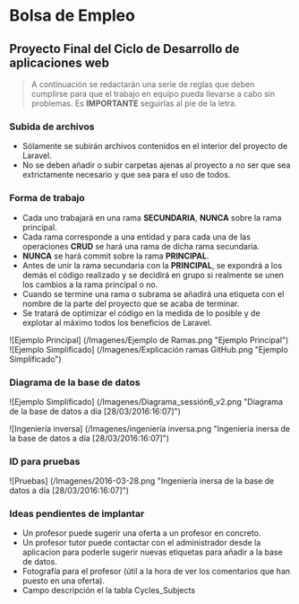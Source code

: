 # Bolsa de Empleo
## Proyecto Final del Ciclo de Desarrollo de aplicaciones web

> A continuación se redactarán una serie de reglas que deben cumplirse
> para que el trabajo en equipo pueda llevarse a cabo sin problemas.
> Es **IMPORTANTE** seguirlas al pie de la letra.
  
### Subida de archivos
- Sólamente se subirán archivos contenidos en el interior del proyecto de Laravel.
- No se deben añadir o subir carpetas ajenas al proyecto a no ser que sea extrictamente necesario y que sea para el uso de todos.

### Forma de trabajo
- Cada uno trabajará en una rama **SECUNDARIA**, **NUNCA** sobre la rama principal.
- Cada rama corresponde a una entidad y para cada una de las operaciones **CRUD** se hará una rama de dicha rama secundaria.
- **NUNCA** se hará commit sobre la rama **PRINCIPAL**.
- Antes de unir la rama secundaria con la **PRINCIPAL**, se expondrá a los demás el código realizado y se decidirá en grupo si realmente se unen los cambios a la rama principal o no.
- Cuando se termine una rama o subrama se añadirá una etiqueta con el nombre de la parte del proyecto que se acaba de terminar.
- Se tratará de optimizar el código en la medida de lo posible y de explotar al máximo todos los beneficios de Laravel.

![Ejemplo Principal] (/Imagenes/Ejemplo de Ramas.png "Ejemplo Principal")  
![Ejemplo Simplificado] (/Imagenes/Explicación ramas GitHub.png "Ejemplo Simplificado")
    
### Diagrama de la base de datos
![Ejemplo Simplificado] (/Imagenes/Diagrama_sessión6_v2.png "Diagrama de la base de datos a día [28/03/2016:16:07]")

![Ingeniería inversa] (/Imagenes/ingeniería inversa.png "Ingeniería inersa de la base de datos a día [28/03/2016:16:07]")

### ID para pruebas
![Pruebas] (/Imagenes/2016-03-28.png "Ingeniería inersa de la base de datos a día [28/03/2016:16:07]")




### Ideas pendientes de implantar
- Un profesor puede sugerir una oferta a un profesor en concreto.
- Un profesor tutor puede contactar con el administrador desde la aplicacion para poderle sugerir nuevas etiquetas para añadir a la base de datos.
- Fotografía para el profesor (útil a la hora de ver los comentarios que han puesto en una oferta).
- Campo descripción el la tabla Cycles_Subjects
